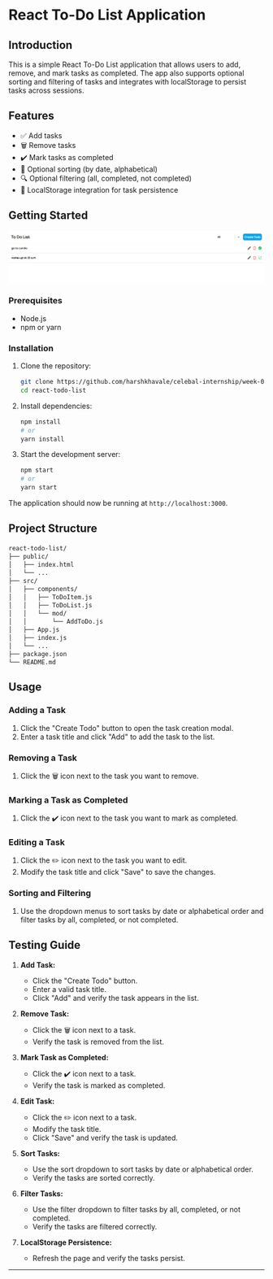 # React To-Do List Application

## Introduction
This is a simple React To-Do List application that allows users to add, remove, and mark tasks as completed. The app also supports optional sorting and filtering of tasks and integrates with localStorage to persist tasks across sessions.

## Features
- ✅ Add tasks
- 🗑️ Remove tasks
- ✔️ Mark tasks as completed
- 📅 Optional sorting (by date, alphabetical)
- 🔍 Optional filtering (all, completed, not completed)
- 💾 LocalStorage integration for task persistence

## Getting Started
![thumbnail](image.png)
### Prerequisites
- Node.js
- npm or yarn

### Installation
1. Clone the repository:
   ```bash
   git clone https://github.com/harshkhavale/celebal-internship/week-02.git
   cd react-todo-list
   ```

2. Install dependencies:
   ```bash
   npm install
   # or
   yarn install
   ```

3. Start the development server:
   ```bash
   npm start
   # or
   yarn start
   ```

The application should now be running at `http://localhost:3000`.

## Project Structure
```
react-todo-list/
├── public/
│   ├── index.html
│   └── ...
├── src/
│   ├── components/
│   │   ├── ToDoItem.js
│   │   ├── ToDoList.js
│   │   └── mod/
│   │       └── AddToDo.js
│   ├── App.js
│   ├── index.js
│   └── ...
├── package.json
└── README.md
```

## Usage

### Adding a Task
1. Click the "Create Todo" button to open the task creation modal.
2. Enter a task title and click "Add" to add the task to the list.

### Removing a Task
1. Click the 🗑️ icon next to the task you want to remove.

### Marking a Task as Completed
1. Click the ✔️ icon next to the task you want to mark as completed.

### Editing a Task
1. Click the ✏️ icon next to the task you want to edit.
2. Modify the task title and click "Save" to save the changes.

### Sorting and Filtering
1. Use the dropdown menus to sort tasks by date or alphabetical order and filter tasks by all, completed, or not completed.

## Testing Guide
1. **Add Task:**
   - Click the "Create Todo" button.
   - Enter a valid task title.
   - Click "Add" and verify the task appears in the list.

2. **Remove Task:**
   - Click the 🗑️ icon next to a task.
   - Verify the task is removed from the list.

3. **Mark Task as Completed:**
   - Click the ✔️ icon next to a task.
   - Verify the task is marked as completed.

4. **Edit Task:**
   - Click the ✏️ icon next to a task.
   - Modify the task title.
   - Click "Save" and verify the task is updated.

5. **Sort Tasks:**
   - Use the sort dropdown to sort tasks by date or alphabetical order.
   - Verify the tasks are sorted correctly.

6. **Filter Tasks:**
   - Use the filter dropdown to filter tasks by all, completed, or not completed.
   - Verify the tasks are filtered correctly.

7. **LocalStorage Persistence:**
   - Refresh the page and verify the tasks persist.




---

